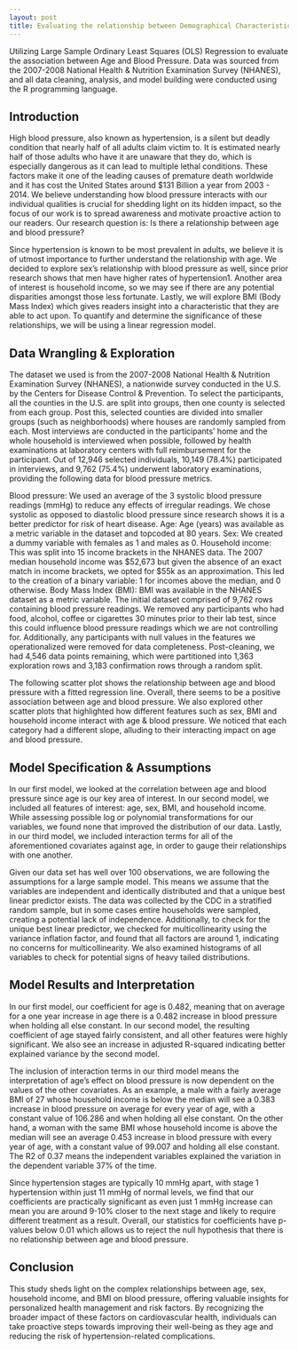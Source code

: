 ```yaml
---
layout: post
title: Evaluating the relationship between Demographical Characteristics and Blood Pressure
---
```


Utilizing Large Sample Ordinary Least Squares (OLS) Regression to evaluate the association between Age and Blood Pressure. Data was sourced from the 2007-2008 National Health & Nutrition Examination Survey (NHANES), and all data cleaning, analysis, and model building were conducted using the R programming language.

## Introduction
High blood pressure, also known as hypertension, is a silent but deadly condition that nearly half of all adults claim victim to. It is estimated nearly half of those adults who have it are unaware that they do, which is especially dangerous as it can lead to multiple lethal conditions. These factors make it one of the leading causes of premature death worldwide and it has cost the United States around $131 Billion a year from 2003 - 2014. We believe understanding how blood pressure interacts with our individual qualities is crucial for shedding light on its hidden impact, so the focus of our work is to spread awareness and motivate proactive action to our readers. Our research question is: Is there a relationship between age and blood pressure?

Since hypertension is known to be most prevalent in adults, we believe it is of utmost importance to further understand the relationship with age. We decided to explore sex’s relationship with blood pressure as well, since prior research shows that men have higher rates of hypertension1. Another area of interest is household income, so we may see if there are any potential disparities amongst those less fortunate. Lastly, we will explore BMI (Body Mass Index) which gives readers insight into a characteristic that they are able to act upon. To quantify and determine the significance of these relationships, we will be using a linear regression model.

## Data Wrangling & Exploration


The dataset we used is from the 2007-2008 National Health & Nutrition Examination Survey (NHANES), a nationwide survey conducted in the U.S. by the Centers for Disease Control & Prevention. To select the participants, all the counties in the U.S. are split into groups, then one county is selected from each group. Post this, selected counties are divided into smaller groups (such as neighborhoods) where houses are randomly sampled from each. Most interviews are conducted in the participants’ home and the whole household is interviewed when possible, followed by health examinations at laboratory centers with full reimbursement for the participant. Out of 12,946 selected individuals, 10,149 (78.4%) participated in interviews, and 9,762 (75.4%) underwent laboratory examinations, providing the following data for blood pressure metrics.

Blood pressure: We used an average of the 3 systolic blood pressure readings (mmHg) to reduce any effects of irregular readings. We chose systolic as opposed to diastolic blood pressure since research shows it is a better predictor for risk of heart disease. 
Age: Age (years) was available as a metric variable in the dataset and topcoded at 80 years.
Sex: We created a dummy variable with females as 1 and males as 0. 
Household income: This was split into 15 income brackets in the NHANES data. The 2007 median household income was $52,673 but given the absence of an exact match in income brackets, we opted for $55k as an approximation. This led to the creation of a binary variable: 1 for incomes above the median, and 0 otherwise.
Body Mass Index (BMI): BMI was available in the NHANES dataset as a metric variable.
The initial dataset comprised of 9,762 rows containing blood pressure readings. We removed any participants who had food, alcohol, coffee or cigarettes 30 minutes prior to their lab test, since this could influence blood pressure readings which we are not controlling for. Additionally, any participants with null values in the features we operationalized were removed for data completeness. Post-cleaning, we had 4,546 data points remaining, which were partitioned into 1,363 exploration rows and 3,183 confirmation rows through a random split. 

The following scatter plot shows the relationship between age and blood pressure with a fitted regression line. Overall, there seems to be a positive association between age and blood pressure. We also explored other scatter plots that highlighted how different features such as sex, BMI and household income interact with age & blood pressure. We noticed that each category had a different slope, alluding to their interacting impact on age and blood pressure.

## Model Specification & Assumptions 

In our first model, we looked at the correlation between age and blood pressure since age is our key area of interest. In our second model, we included all features of interest: age, sex, BMI, and household income. While assessing possible log or polynomial transformations for our variables, we found none that improved the distribution of our data. Lastly, in our third model, we included interaction terms for all of the aforementioned covariates against age, in order to gauge their relationships with one another. 

Given our data set has well over 100 observations, we are following the assumptions for a large sample model. This means we assume that the variables are independent and identically distributed and that a unique best linear predictor exists. The data was collected by the CDC in a stratified random sample, but in some cases entire households were sampled, creating a potential lack of independence. Additionally, to check for the unique best linear predictor, we checked for multicollinearity using the variance inflation factor, and found that all factors are around 1, indicating no concerns for multicollinearity. We also examined histograms of all variables to check for potential signs of heavy tailed distributions.

## Model Results and Interpretation

In our first model, our coefficient for age is 0.482, meaning that on average for a one year increase in age there is a 0.482 increase in blood pressure when holding all else constant. In our second model, the resulting coefficient of age stayed fairly consistent, and all other features were highly significant. We also see an increase in adjusted R-squared indicating better explained variance by the second model. 

The inclusion of interaction terms in our third model means the interpretation of age’s effect on blood pressure is now dependent on the values of the other covariates. As an example, a male with a fairly average BMI of 27 whose household income is below the median will see a 0.383 increase in blood pressure on average for every year of age, with a constant value of 106.286 and when holding all else constant. On the other hand, a woman with the same BMI whose household income is above the median will see an average 0.453 increase in blood pressure with every year of age, with a constant value of 99.007 and holding all else constant. The R2 of 0.37 means the independent variables explained the variation in the dependent variable 37% of the time. 

Since hypertension stages are typically 10 mmHg apart, with stage 1 hypertension within just 11 mmHg of normal levels, we find that our coefficients are practically significant as even just 1 mmHg increase can mean you are around 9-10% closer to the next stage and likely to require different treatment as a result. Overall, our statistics for coefficients have p-values below 0.01 which allows us to reject the null hypothesis that there is no relationship between age and blood pressure. 

##  Conclusion

This study sheds light on the complex relationships between age, sex, household income, and BMI on blood pressure, offering valuable insights for personalized health management and risk factors. By recognizing the broader impact of these factors on cardiovascular health, individuals can take proactive steps towards improving their well-being as they age and reducing the risk of hypertension-related complications.

